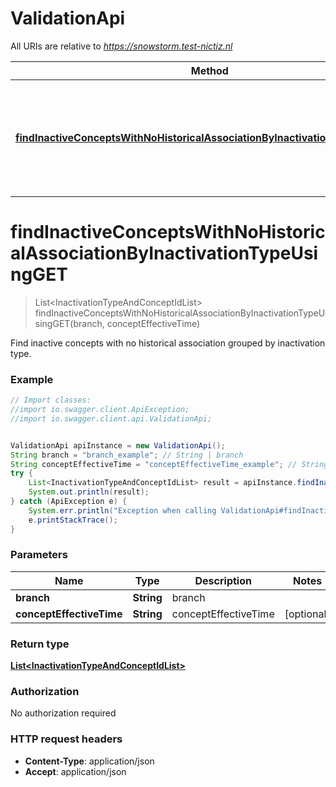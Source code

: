 # ValidationApi

All URIs are relative to *https://snowstorm.test-nictiz.nl*

Method | HTTP request | Description
------------- | ------------- | -------------
[**findInactiveConceptsWithNoHistoricalAssociationByInactivationTypeUsingGET**](ValidationApi.md#findInactiveConceptsWithNoHistoricalAssociationByInactivationTypeUsingGET) | **GET** /{branch}/report/inactive-concepts-without-association | Find inactive concepts with no historical association grouped by inactivation type.


<a name="findInactiveConceptsWithNoHistoricalAssociationByInactivationTypeUsingGET"></a>
# **findInactiveConceptsWithNoHistoricalAssociationByInactivationTypeUsingGET**
> List&lt;InactivationTypeAndConceptIdList&gt; findInactiveConceptsWithNoHistoricalAssociationByInactivationTypeUsingGET(branch, conceptEffectiveTime)

Find inactive concepts with no historical association grouped by inactivation type.

### Example
```java
// Import classes:
//import io.swagger.client.ApiException;
//import io.swagger.client.api.ValidationApi;


ValidationApi apiInstance = new ValidationApi();
String branch = "branch_example"; // String | branch
String conceptEffectiveTime = "conceptEffectiveTime_example"; // String | conceptEffectiveTime
try {
    List<InactivationTypeAndConceptIdList> result = apiInstance.findInactiveConceptsWithNoHistoricalAssociationByInactivationTypeUsingGET(branch, conceptEffectiveTime);
    System.out.println(result);
} catch (ApiException e) {
    System.err.println("Exception when calling ValidationApi#findInactiveConceptsWithNoHistoricalAssociationByInactivationTypeUsingGET");
    e.printStackTrace();
}
```

### Parameters

Name | Type | Description  | Notes
------------- | ------------- | ------------- | -------------
 **branch** | **String**| branch |
 **conceptEffectiveTime** | **String**| conceptEffectiveTime | [optional]

### Return type

[**List&lt;InactivationTypeAndConceptIdList&gt;**](InactivationTypeAndConceptIdList.md)

### Authorization

No authorization required

### HTTP request headers

 - **Content-Type**: application/json
 - **Accept**: application/json

